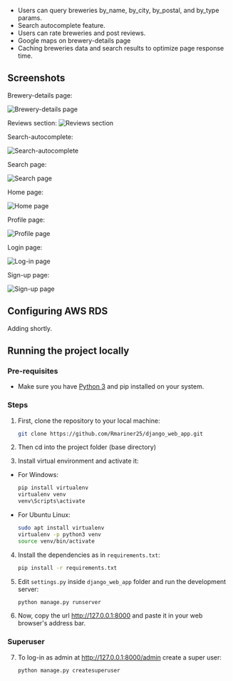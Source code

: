* Users can query breweries by_name, by_city, by_postal, and by_type params.
* Search autocomplete feature.
* Users can rate breweries and post reviews.
* Google maps on brewery-details page
* Caching breweries data and search results to optimize page response time.


## Screenshots

Brewery-details page:

![Brewery-details page](https://github.com/Rmariner25/moengage_brewery/blob/main/Screenshots/details_page.jpg)
<br>

Reviews section:
![Reviews section](https://github.com/Rmariner25/moengage_brewery/blob/main/Screenshots/reviews_section.jpg)
<br>

Search-autocomplete:

![Search-autocomplete](https://github.com/Rmariner25/moengage_brewery/blob/main/Screenshots/search_autocomplete.jpg)
<br>

Search page:

![Search page](https://github.com/Rmariner25/moengage_brewery/blob/main/Screenshots/search_page.jpg) 
<br>

Home page:

![Home page](https://github.com/Rmariner25/moengage_brewery/blob/main/Screenshots/home_page.jpg) 
<br>

Profile page:

![Profile page](https://github.com/Rmariner25/moengage_brewery/blob/main/Screenshots/profile_page.jpg)
<br>

Login page:

![Log-in page](https://github.com/Rmariner25/moengage_brewery/blob/main/Screenshots/login_page.jpg)
<br>

Sign-up page:

![Sign-up page](https://github.com/Rmariner25/moengage_brewery/blob/main/Screenshots/signup_page.jpg)
<br>
## Configuring AWS RDS 

Adding shortly.

## Running the project locally

### Pre-requisites

* Make sure you have [Python 3](https://www.python.org/downloads/) and pip installed on your system.

### Steps

1. First, clone the repository to your local machine: 
  
   ```bash
   git clone https://github.com/Rmariner25/django_web_app.git
   ```
  
2. Then cd into the project folder (base directory)

3. Install virtual environment and activate it:
* For Windows:
   ```bash
   pip install virtualenv
   virtualenv venv
   venv\Scripts\activate
   ```
* For Ubuntu Linux:
   ```bash
   sudo apt install virtualenv
   virtualenv -p python3 venv
   source venv/bin/activate
   ```
  
4. Install the dependencies as in `requirements.txt`:
  
   ```bash
   pip install -r requirements.txt
   ```
  
5. Edit `settings.py` inside `django_web_app` folder and run the development server:

   ```bash
   python manage.py runserver
   ```

6. Now, copy the url http://127.0.0.1:8000 and paste it in your web browser's address bar. 

### Superuser

7. To log-in as admin at http://127.0.0.1:8000/admin create a super user:

   ```bash
   python manage.py createsuperuser
   ```
